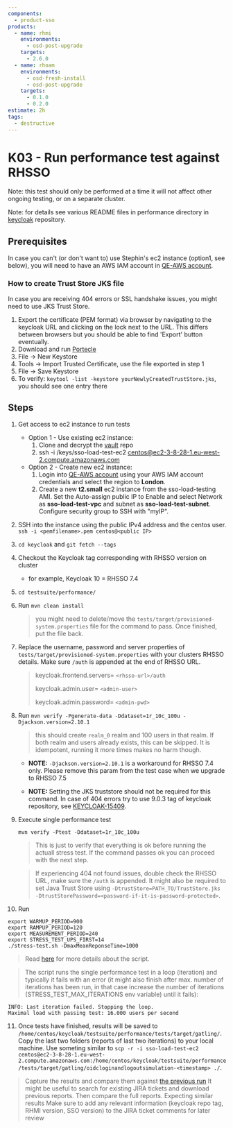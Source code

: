 ```yaml
---
components:
  - product-sso
products:
  - name: rhmi
    environments:
      - osd-post-upgrade
    targets:
      - 2.6.0
  - name: rhoam
    environments:
      - osd-fresh-install
      - osd-post-upgrade
    targets:
      - 0.1.0
      - 0.2.0
estimate: 2h
tags:
  - destructive
---
```


# K03 - Run performance test against RHSSO

Note: this test should only be performed at a time it will not affect other ongoing testing, or on a separate cluster.

Note: for details see various README files in performance directory in [keycloak](https://github.com/keycloak/keycloak/tree/master/testsuite/performance) repository.

## Prerequisites

In case you can't (or don't want to) use Stephin's ec2 instance (option1, see below), you will need to have an AWS IAM account in [QE-AWS account](https://068334777414.signin.aws.amazon.com/console).

### How to create Trust Store JKS file

In case you are receiving 404 errors or SSL handshake issues, you might need to use JKS Trust Store.

1. Export the certificate (PEM format) via browser by navigating to the keycloak URL and clicking on the lock next to the URL. This differs between browsers but you should be able to find 'Export' button eventually.
2. Download and run [Portecle](http://portecle.sourceforge.net/)
3. File -> New Keystore
4. Tools -> Import Trusted Certificate, use the file exported in step 1
5. File -> Save Keystore
6. To verify: `keytool -list -keystore yourNewlyCreatedTrustStore.jks`, you should see one entry there

## Steps

1. Get access to ec2 instance to run tests
   - Option 1 - Use existing ec2 instance:
     1. Clone and decrypt the [vault](https://gitlab.cee.redhat.com/integreatly-qe/vault) repo
     2. ssh -i <PATH-TO-VAULT-REPO>/keys/sso-load-test-ec2 centos@ec2-3-8-28-1.eu-west-2.compute.amazonaws.com
   - Option 2 - Create new ec2 instance:
     1. Login into [QE-AWS account](https://068334777414.signin.aws.amazon.com/console) using your AWS IAM account credentials and select the region to **London**.
     2. Create a new **t2.small** ec2 instance from the sso-load-testing AMI. Set the Auto-assign public IP to Enable and select Network as **sso-load-test-vpc** and subnet as **sso-load-test-subnet**. Configure security group to SSH with "myIP".
2. SSH into the instance using the public IPv4 address and the centos user. `ssh -i <pemfilename>.pem centos@<public IP>`
3. `cd keycloak` and `git fetch --tags`
4. Checkout the Keycloak tag corresponding with RHSSO version on cluster
   - for example, Keycloak 10 = RHSSO 7.4
5. `cd testsuite/performance/`
6. Run `mvn clean install`

   > you might need to delete/move the `tests/target/provisioned-system.properties` file for the command to pass. Once finished, put the file back.

7. Replace the username, password and server properties of `tests/target/provisioned-system.properties` with your clusters RHSSO details. Make sure `/auth` is appended at the end of RHSSO URL.

   > keycloak.frontend.servers= `<rhsso-url>/auth`
   >
   > keycloak.admin.user= `<admin-user>`
   >
   > keycloak.admin.password= `<admin-pwd>`

8. Run `mvn verify -Pgenerate-data -Ddataset=1r_10c_100u -Djackson.version=2.10.1`

   > this should create `realm_0` realm and 100 users in that realm. If both realm and users already exists, this can be skipped. It is idempotent, running it more times makes no harm though.

   - **NOTE:** `-Djackson.version=2.10.1` is a workaround for RHSSO 7.4 only. Please remove this param from the test case when we upgrade to RHSSO 7.5

   - **NOTE:** Setting the JKS truststore should not be required for this command. In case of 404 errors try to use 9.0.3 tag of keycloak repository, see [KEYCLOAK-15409](https://issues.redhat.com/browse/KEYCLOAK-15409).

9. Execute single performance test

   `mvn verify -Ptest -Ddataset=1r_10c_100u`

   > This is just to verify that everything is ok before running the actuall stress test. If the command passes ok you can proceed with the next step.

   > If experiencing 404 not found issues, double check the RHSSO URL, make sure the `/auth` is appended. It might also be required to set Java Trust Store using `-DtrustStore=PATH_TO/TrustStore.jks -DtrustStorePassword=<password-if-it-is-password-protected>`.

10. Run

```
export WARMUP_PERIOD=900
export RAMPUP_PERIOD=120
export MEASUREMENT_PERIOD=240
export STRESS_TEST_UPS_FIRST=14
./stress-test.sh -DmaxMeanReponseTime=1000
```

> Read [here](https://github.com/keycloak/keycloak/blob/master/testsuite/performance/README.stress-test.md#stress-test) for more details about the script.

> The script runs the single performance test in a loop (iteration) and typically it fails with an error (it might also finish after max. number of iterations has been run, in that case increase the number of iterations (STRESS_TEST_MAX_ITERATIONS env variable) until it fails):

```
INFO: Last iteration failed. Stopping the loop.
Maximal load with passing test: 16.000 users per second
```

11. Once tests have finished, results will be saved to `/home/centos/keycloak/testsuite/performance/tests/target/gatling/`. Copy the last two folders (reports of last two iterations) to your local machine. Use someting similar to `scp -r -i sso-load-test-ec2 centos@ec2-3-8-28-1.eu-west-2.compute.amazonaws.com:/home/centos/keycloak/testsuite/performance/tests/target/gatling/oidcloginandlogoutsimulation-<timestamp> ./`.

> Capture the results and compare them against [the previous run](https://docs.google.com/spreadsheets/d/1VGL87kaSKaz7ndjj1tNlRQiYDf2zn-lT1uHeOCPII3M/edit#gid=1845969669)
> It might be useful to search for existing JIRA tickets and download previous reports. Then compare the full reports.
> Expecting similar results
> Make sure to add any relevant information (keycloak repo tag, RHMI version, SSO version) to the JIRA ticket comments for later review
